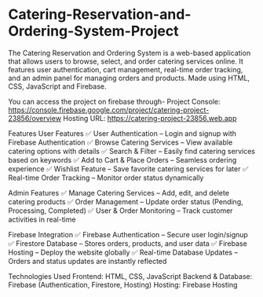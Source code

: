 # Catering-Reservation-and-Ordering-System-Project
The Catering Reservation and Ordering System is a web-based application that allows users to browse, select, and order catering services online. It features user authentication, cart management, real-time order tracking, and an admin panel for managing orders and products. Made using HTML, CSS, JavaScript and Firebase.

You can access the project on firebase through-
Project Console: https://console.firebase.google.com/project/catering-project-23856/overview
Hosting URL: https://catering-project-23856.web.app

 Features
 User Features
✅ User Authentication – Login and signup with Firebase Authentication
✅ Browse Catering Services – View available catering options with details
✅ Search & Filter – Easily find catering services based on keywords
✅ Add to Cart & Place Orders – Seamless ordering experience
✅ Wishlist Feature – Save favorite catering services for later
✅ Real-time Order Tracking – Monitor order status dynamically

 Admin Features
✅ Manage Catering Services – Add, edit, and delete catering products
✅ Order Management – Update order status (Pending, Processing, Completed)
✅ User & Order Monitoring – Track customer activities in real-time

 Firebase Integration
✅ Firebase Authentication – Secure user login/signup
✅ Firestore Database – Stores orders, products, and user data
✅ Firebase Hosting – Deploy the website globally
✅ Real-time Database Updates – Orders and status updates are instantly reflected

 Technologies Used
Frontend: HTML, CSS, JavaScript
Backend & Database: Firebase (Authentication, Firestore, Hosting)
Hosting: Firebase Hosting
